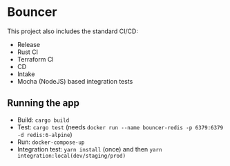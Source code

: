 # Bouncer

This project also includes the standard CI/CD:
- Release
- Rust CI
- Terraform CI
- CD
- Intake
- Mocha (NodeJS) based integration tests

## Running the app

* Build: `cargo build`
* Test: `cargo test` (needs `docker run --name bouncer-redis -p 6379:6379 -d redis:6-alpine`)
* Run: `docker-compose-up`
* Integration test: `yarn install` (once) and then `yarn integration:local(dev/staging/prod)`
